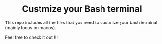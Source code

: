 # <center> Custmize your Bash terminal </center>

This repo includes all the files that you need to custmize your bash terminal (mainly focus on macos). 

Feel free to check it out !!!